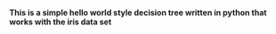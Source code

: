 **This is a simple hello world style decision tree written in python that works with the iris data set**

